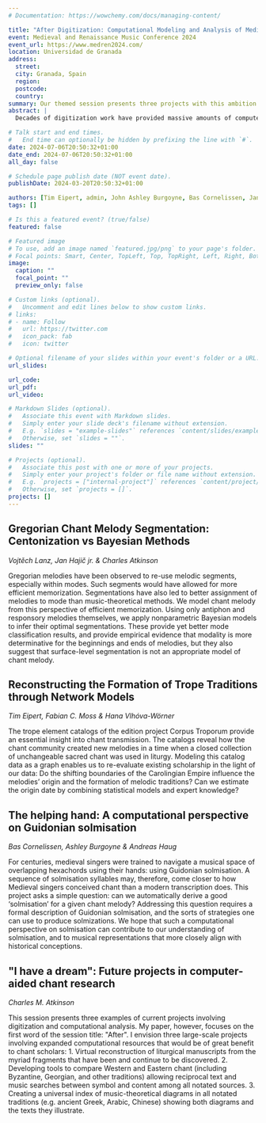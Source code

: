 ```yaml
---
# Documentation: https://wowchemy.com/docs/managing-content/

title: "After Digitization: Computational Modeling and Analysis of Medieval Chant"
event: Medieval and Renaissance Music Conference 2024
event_url: https://www.medren2024.com/
location: Universidad de Granada
address:
  street:
  city: Granada, Spain
  region:
  postcode:
  country:
summary: Our themed session presents three projects with this ambition in mind. We showcase examples of computational modeling for chant analysis and report the gains and losses obtained during our interdisciplinary discussions.
abstract: | 
  Decades of digitization work have provided massive amounts of computer-readable chant encodings that endow scholars with unprecedented access and querying opportunities. Drawing on these digital treasure troves, recent years have witnessed the rapid development and application of computational models for chant analysis, promising to move past mere access, but rather to aid in answering musicological research questions or even inspire novel insights. Here, computational models are understood as explicit representations of scholars’ sometimes implicit domain knowledge and assumptions, e.g., about provenances or datings of sources, while at the same time offering means to incorporate notions of uncertainty and ambiguity that are so characteristic for this repertoire from a distant past. This scientific practice then turns out to be a natural continuation of the scholarly activity to draw inferences from the sparse historical record in the light of contextual knowledge. At the same time, this entails that computational approaches lacking sensitivity to the complexities surrounding historical sources are blind at best and that true interdisciplinary conversations are indispensable. Our themed session presents three projects with this ambition in mind. We showcase examples of computational modeling for chant analysis and report the gains and losses obtained during our interdisciplinary discussions.

# Talk start and end times.
#   End time can optionally be hidden by prefixing the line with `#`.
date: 2024-07-06T20:50:32+01:00
date_end: 2024-07-06T20:50:32+01:00
all_day: false

# Schedule page publish date (NOT event date).
publishDate: 2024-03-20T20:50:32+01:00

authors: [Tim Eipert, admin, John Ashley Burgoyne, Bas Cornelissen, Jan Hajič, Vojtěch Lanz, Hana Vlhová-Wörner, Andreas Haug, Charles Atkinson]
tags: []

# Is this a featured event? (true/false)
featured: false

# Featured image
# To use, add an image named `featured.jpg/png` to your page's folder. 
# Focal points: Smart, Center, TopLeft, Top, TopRight, Left, Right, BottomLeft, Bottom, BottomRight.
image:
  caption: ""
  focal_point: ""
  preview_only: false

# Custom links (optional).
#   Uncomment and edit lines below to show custom links.
# links:
# - name: Follow
#   url: https://twitter.com
#   icon_pack: fab
#   icon: twitter

# Optional filename of your slides within your event's folder or a URL.
url_slides:

url_code:
url_pdf:
url_video:

# Markdown Slides (optional).
#   Associate this event with Markdown slides.
#   Simply enter your slide deck's filename without extension.
#   E.g. `slides = "example-slides"` references `content/slides/example-slides.md`.
#   Otherwise, set `slides = ""`.
slides: ""

# Projects (optional).
#   Associate this post with one or more of your projects.
#   Simply enter your project's folder or file name without extension.
#   E.g. `projects = ["internal-project"]` references `content/project/deep-learning/index.md`.
#   Otherwise, set `projects = []`.
projects: []
---
```


## Gregorian Chant Melody Segmentation: Centonization vs Bayesian Methods

_Vojtěch Lanz, Jan Hajič jr. & Charles Atkinson_

Gregorian melodies have been observed to re-use melodic segments, especially within modes. Such segments would have allowed for more efficient memorization. Segmentations have also led to better assignment of melodies to mode than music-theoretical methods. We model chant melody from this perspective of efficient memorization. Using only antiphon and responsory melodies themselves, we apply nonparametric Bayesian models to infer their optimal segmentations. These provide yet better mode classification results, and provide empirical evidence that modality is more determinative for the beginnings and ends of melodies, but they also suggest that surface-level segmentation is not an appropriate model of chant melody.


## Reconstructing the Formation of Trope Traditions through Network Models 

_Tim Eipert, Fabian C. Moss & Hana Vlhóva-Wörner_

The trope element catalogs of the edition project Corpus Troporum provide an essential insight into chant transmission. The catalogs reveal how the chant community created new melodies in a time when a closed collection of unchangeable sacred chant was used in liturgy. Modeling this catalog data as a graph enables us to re-evaluate existing scholarship in the light of our data: Do the shifting boundaries of the Carolingian Empire influence the melodies’ origin and the formation of melodic traditions? Can we estimate the origin date by combining statistical models and expert knowledge?

## The helping hand: A computational perspective on Guidonian solmisation

_Bas Cornelissen, Ashley Burgoyne & Andreas Haug_

For centuries, medieval singers were trained to navigate a musical space of overlapping hexachords using their hands: using Guidonian solmisation. A sequence of solmisation syllables may, therefore, come closer to how Medieval singers conceived chant than a modern transcription does. This project asks a simple question: can we automatically derive a good ‘solmisation’ for a given chant melody? Addressing this question requires a formal description of Guidonian solmisation, and the sorts of strategies one can use to produce solmizations. We hope that such a computational perspective on solmisation can contribute to our understanding of solmisation, and to musical representations that more closely align with historical conceptions.

## "I have a dream": Future projects in computer-aided chant research

_Charles M. Atkinson_

This session presents three examples of current projects involving digitization and computational analysis. My paper, however, focuses on the first word of the session title: "After". I envision three large-scale projects involving expanded computational resources that would be of great benefit to chant scholars: 1. Virtual reconstruction of liturgical manuscripts from the myriad fragments that have been and continue to be discovered. 2. Developing tools to compare Western and Eastern chant (including Byzantine, Georgian, and other traditions) allowing reciprocal text and music searches between symbol and content among all notated sources. 3. Creating a universal index of music-theoretical diagrams in all notated traditions (e.g. ancient Greek, Arabic, Chinese) showing both diagrams and the texts they illustrate.
